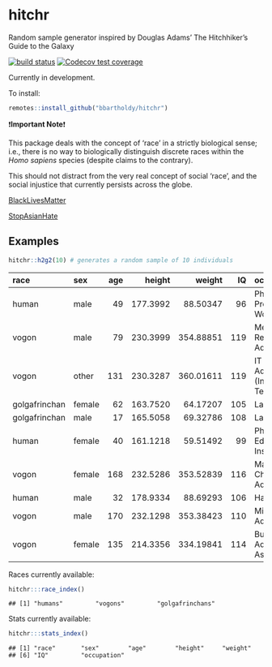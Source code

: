 
<!-- README.md is generated by README.Rmd. Please edit .Rmd file. -->

# hitchr

Random sample generator inspired by Douglas Adams’ The Hitchhiker’s
Guide to the Galaxy

<!-- badges: start -->

[![build
status](https://github.com/bbartholdy/hitchr/workflows/R-CMD-check/badge.svg)](https://github.com/bbartholdy/hitchr/actions)
[![Codecov test
coverage](https://codecov.io/gh/bbartholdy/hitchr/branch/master/graph/badge.svg)](https://codecov.io/gh/bbartholdy/hitchr?branch=master)
<!-- badges: end -->

Currently in development.

To install:

``` r
remotes::install_github("bbartholdy/hitchr")
```

:exclamation:**Important Note**:exclamation:

This package deals with the concept of ‘race’ in a strictly biological
sense; i.e., there is no way to biologically distinguish discrete races
within the *Homo sapiens* species (despite claims to the contrary).

This should not distract from the very real concept of social ‘race’,
and the social injustice that currently persists across the globe.

[BlackLivesMatter](https://blacklivesmatter.com/)

[StopAsianHate](https://www.stopasianhate.info/)

## Examples

``` r
hitchr::h2g2(10) # generates a random sample of 10 individuals
```

| race          | sex    | age |   height |    weight |  IQ | occupation                                |
|:--------------|:-------|----:|---------:|----------:|----:|:------------------------------------------|
| human         | male   |  49 | 177.3992 |  88.50347 |  96 | Photographic Process Workers              |
| vogon         | male   |  79 | 230.3999 | 354.88851 | 119 | Medical Records Administrator             |
| vogon         | other  | 131 | 230.3287 | 360.01611 | 119 | IT Administrator (Information Technology) |
| golgafrinchan | female |  62 | 163.7520 |  64.17207 | 105 | Lawyer                                    |
| golgafrinchan | male   |  17 | 165.5058 |  69.32786 | 108 | Lawyer                                    |
| human         | female |  40 | 161.1218 |  59.51492 |  99 | Physical Education Instructor             |
| vogon         | female | 168 | 232.5286 | 353.52839 | 116 | Marina Boat Charter Administrator         |
| human         | male   |  32 | 178.9334 |  88.69293 | 106 | Hand Sewer                                |
| vogon         | male   | 170 | 232.1298 | 353.38423 | 110 | Middle School Administrator               |
| vogon         | female | 135 | 214.3356 | 334.19841 | 114 | Bureaucratic Administrative Assistant     |

Races currently available:

``` r
hitchr:::race_index()
```

    ## [1] "humans"         "vogons"         "golgafrinchans"

Stats currently available:

``` r
hitchr:::stats_index()
```

    ## [1] "race"       "sex"        "age"        "height"     "weight"    
    ## [6] "IQ"         "occupation"
